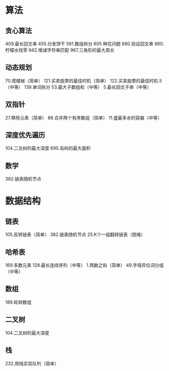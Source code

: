 # 算法

  ## 贪心算法
  409.最长回文串
  455.分发饼干
  561.数组拆分
  605 种花问题
  680.验证回文串
  860.柠檬水找零
  942.增减字符串匹配
  967.三角形的最大周长

  ## 动态规划
  70.爬楼梯（简单）
  121.买卖股票的最佳时机（简单）
  122.买卖股票的最佳时机 II（中等）
  139.单词拆分
  53.最大子数组和（中等）
  5.最长回文子串（中等）

  ## 双指针
  27.移除元素（简单）
  88.合并两个有序数组（简单）
  11.盛最多水的容器（中等）

  ## 深度优先遍历
  104.二叉树的最大深度
  695.岛屿的最大面积

  ## 数学
  382.链表随机节点

# 数据结构

  ## 链表
  105.反转链表（简单）
  382.链表随机节点
  25.K个一组翻转链表（困难）

  ## 哈希表
  169.多数元素
  128.最长连续序列（中等）
  1.两数之和（简单）
  49.字母异位词分组（中等）

  ## 数组
  189.轮转数组

  ## 二叉树
  104.二叉树的最大深度

  ## 栈
  232.用栈实现队列（简单）
